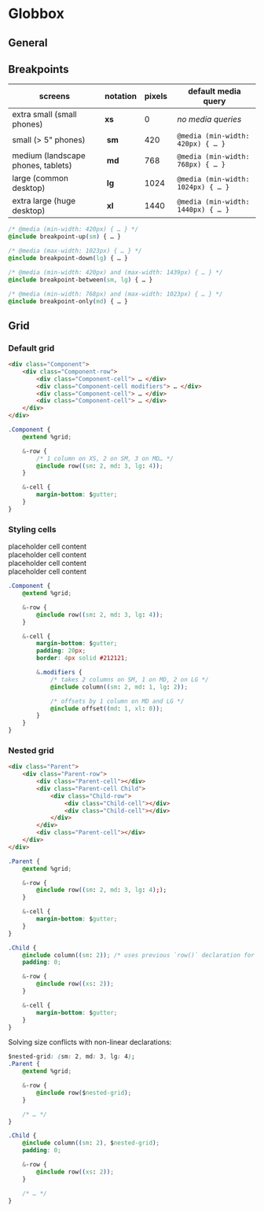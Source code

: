 # Globbox

## General



## Breakpoints

screens | notation | pixels | default media query
--- | --- | --- | ---
extra small (small phones) | **xs** | 0 | *no media queries*
small (> 5" phones) | **sm** | 420 | `@media (min-width: 420px) { … }`
medium (landscape phones, tablets) | **md** | 768 | `@media (min-width: 768px) { … }`
large (common desktop) | **lg** | 1024 | `@media (min-width: 1024px) { … }`
extra large (huge desktop) | **xl** | 1440 | `@media (min-width: 1440px) { … }`

```css
/* @media (min-width: 420px) { … } */
@include breakpoint-up(sm) { … }

/* @media (max-width: 1023px) { … } */
@include breakpoint-down(lg) { … }

/* @media (min-width: 420px) and (max-width: 1439px) { … } */
@include breakpoint-between(sm, lg) { … }

/* @media (min-width: 768px) and (max-width: 1023px) { … } */
@include breakpoint-only(md) { … }
```

## Grid

### Default grid

<div class="Simple">
    <div class="Simple-row">
        <div class="Simple-cell"></div>
        <div class="Simple-cell"></div>
        <div class="Simple-cell"></div>
        <div class="Simple-cell"></div>
    </div>
</div>

```html
<div class="Component">
    <div class="Component-row">
        <div class="Component-cell"> … </div>
        <div class="Component-cell modifiers"> … </div>
        <div class="Component-cell"> … </div>
        <div class="Component-cell"> … </div>
    </div>
</div>
```

```css
.Component {
    @extend %grid;

    &-row {
        /* 1 column on XS, 2 on SM, 3 on MD… */
        @include row((sm: 2, md: 3, lg: 4));
    }

    &-cell {
        margin-bottom: $gutter;
    }
}
```

### Styling cells

<div class="Extended">
    <div class="Extended-row">
        <div class="Extended-cell">placeholder cell content</div>
        <div class="Extended-cell modifiers">placeholder cell content</div>
        <div class="Extended-cell">placeholder cell content</div>
        <div class="Extended-cell">placeholder cell content</div>
    </div>
</div>

```css
.Component {
    @extend %grid;

    &-row {
        @include row((sm: 2, md: 3, lg: 4));
    }

    &-cell {
        margin-bottom: $gutter;
        padding: 20px;
		border: 4px solid #212121;

        &.modifiers {
            /* takes 2 columns on SM, 1 on MD, 2 on LG */
            @include column((sm: 2, md: 1, lg: 2));

            /* offsets by 1 column on MD and LG */
			@include offset((md: 1, xl: 0));
        }
    }
}
```

### Nested grid

<div class="Parent">
    <div class="Parent-row">
        <div class="Parent-cell"></div>
        <div class="Parent-cell Child">
            <div class="Child-row">
                <div class="Child-cell"></div>
                <div class="Child-cell"></div>
            </div>
        </div>
        <div class="Parent-cell"></div>
    </div>
</div>

```html
<div class="Parent">
    <div class="Parent-row">
        <div class="Parent-cell"></div>
        <div class="Parent-cell Child">
            <div class="Child-row">
                <div class="Child-cell"></div>
                <div class="Child-cell"></div>
            </div>
        </div>
        <div class="Parent-cell"></div>
    </div>
</div>
```

```css
.Parent {
    @extend %grid;

    &-row {
        @include row((sm: 2, md: 3, lg: 4););
    }

    &-cell {
        margin-bottom: $gutter;
    }
}

.Child {
    @include column((sm: 2)); /* uses previous `row()` declaration for sizing */
    padding: 0;

    &-row {
        @include row((xs: 2));
    }

    &-cell {
        margin-bottom: $gutter;
    }
}
```

Solving size conflicts with non-linear declarations:

```css
$nested-grid: (sm: 2, md: 3, lg: 4);
.Parent {
    @extend %grid;

    &-row {
        @include row($nested-grid);
    }

    /* … */
}

.Child {
    @include column((sm: 2), $nested-grid);
    padding: 0;

    &-row {
        @include row((xs: 2));
    }

    /* … */
}
```
